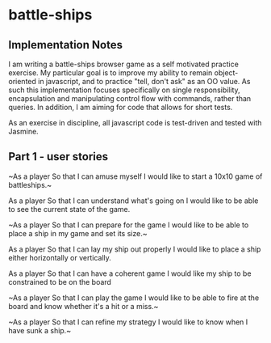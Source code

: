 # battle-ships

## Implementation Notes
I am writing a battle-ships browser game as a self motivated practice exercise.
My particular goal is to improve my ability to remain object-oriented in javascript, and to practice "tell, don't ask" as an OO value.
As such this implementation focuses specifically on single responsibility,
encapsulation and manipulating control flow with commands, rather than queries. In addition, I am aiming for code that allows for short tests.

As an exercise in discipline, all javascript code is test-driven and tested
with Jasmine.

## Part 1 - user stories
~As a player
So that I can amuse myself
I would like to start a 10x10 game of battleships.~

As a player
So that I can understand what's going on
I would like to be able to see the current state of the game.

~As a player
So that I can prepare for the game
I would like to be able to place a ship in my game and set its size.~

As a player
So that I can lay my ship out properly
I would like to place a ship either horizontally or vertically.

As a player
So that I can have a coherent game
I would like my ship to be constrained to be on the board

~As a player
So that I can play the game
I would like to be able to fire at the board and know whether it's a hit or a miss.~

~As a player
So that I can refine my strategy
I would like to know when I have sunk a ship.~
